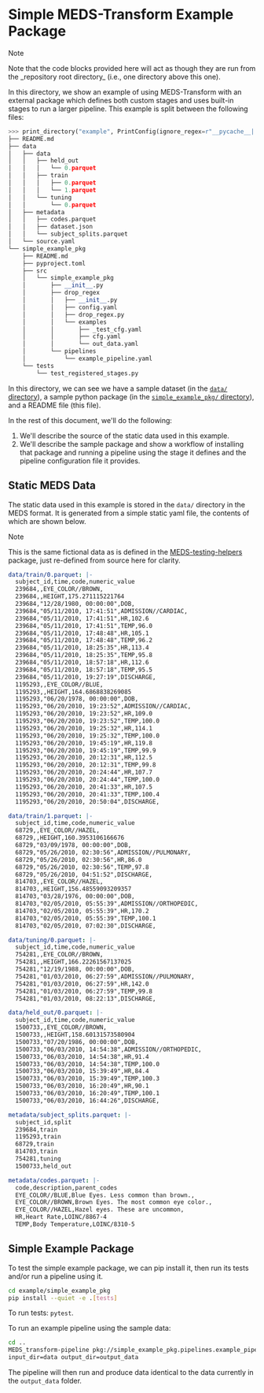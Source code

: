 # Simple MEDS-Transform Example Package

> [!NOTE]
> Note that the code blocks provided here will act as though they are run from the \_repository root
> directory\_ (i.e., one directory above this one).

In this directory, we show an example of using MEDS-Transform with an external package which defines both
custom stages and uses built-in stages to run a larger pipeline. This example is split between the following
files:

```python
>>> print_directory("example", PrintConfig(ignore_regex=r"__pycache__|.egg-info|.pytest_cache"))
├── README.md
├── data
│   ├── data
│   │   ├── held_out
│   │   │   └── 0.parquet
│   │   ├── train
│   │   │   ├── 0.parquet
│   │   │   └── 1.parquet
│   │   └── tuning
│   │       └── 0.parquet
│   ├── metadata
│   │   ├── codes.parquet
│   │   ├── dataset.json
│   │   └── subject_splits.parquet
│   └── source.yaml
└── simple_example_pkg
    ├── README.md
    ├── pyproject.toml
    ├── src
    │   └── simple_example_pkg
    │       ├── __init__.py
    │       ├── drop_regex
    │       │   ├── __init__.py
    │       │   ├── config.yaml
    │       │   ├── drop_regex.py
    │       │   └── examples
    │       │       ├── _test_cfg.yaml
    │       │       ├── cfg.yaml
    │       │       └── out_data.yaml
    │       └── pipelines
    │           └── example_pipeline.yaml
    └── tests
        └── test_registered_stages.py

```

In this directory, we can see we have a sample dataset (in the [`data/` directory](data)), a sample python package (in
the [`simple_example_pkg/` directory](simple_example_pkg)), and a README file (this file).

In the rest of this document, we'll do the following:

1. We'll describe the source of the static data used in this example.
2. We'll describe the sample package and show a workflow of installing that package and running a pipeline
    using the stage it defines and the pipeline configuration file it provides.

## Static MEDS Data

The static data used in this example is stored in the `data/` directory in the MEDS format. It is generated
from a simple static yaml file, the contents of which are shown below.

> [!NOTE]
> This is the same fictional data as is defined in the
> [MEDS-testing-helpers](https://meds-testing-helpers.readthedocs.io/en/latest/) package, just re-defined from
> source here for clarity.

```yaml
data/train/0.parquet: |-
  subject_id,time,code,numeric_value
  239684,,EYE_COLOR//BROWN,
  239684,,HEIGHT,175.271115221764
  239684,"12/28/1980, 00:00:00",DOB,
  239684,"05/11/2010, 17:41:51",ADMISSION//CARDIAC,
  239684,"05/11/2010, 17:41:51",HR,102.6
  239684,"05/11/2010, 17:41:51",TEMP,96.0
  239684,"05/11/2010, 17:48:48",HR,105.1
  239684,"05/11/2010, 17:48:48",TEMP,96.2
  239684,"05/11/2010, 18:25:35",HR,113.4
  239684,"05/11/2010, 18:25:35",TEMP,95.8
  239684,"05/11/2010, 18:57:18",HR,112.6
  239684,"05/11/2010, 18:57:18",TEMP,95.5
  239684,"05/11/2010, 19:27:19",DISCHARGE,
  1195293,,EYE_COLOR//BLUE,
  1195293,,HEIGHT,164.6868838269085
  1195293,"06/20/1978, 00:00:00",DOB,
  1195293,"06/20/2010, 19:23:52",ADMISSION//CARDIAC,
  1195293,"06/20/2010, 19:23:52",HR,109.0
  1195293,"06/20/2010, 19:23:52",TEMP,100.0
  1195293,"06/20/2010, 19:25:32",HR,114.1
  1195293,"06/20/2010, 19:25:32",TEMP,100.0
  1195293,"06/20/2010, 19:45:19",HR,119.8
  1195293,"06/20/2010, 19:45:19",TEMP,99.9
  1195293,"06/20/2010, 20:12:31",HR,112.5
  1195293,"06/20/2010, 20:12:31",TEMP,99.8
  1195293,"06/20/2010, 20:24:44",HR,107.7
  1195293,"06/20/2010, 20:24:44",TEMP,100.0
  1195293,"06/20/2010, 20:41:33",HR,107.5
  1195293,"06/20/2010, 20:41:33",TEMP,100.4
  1195293,"06/20/2010, 20:50:04",DISCHARGE,

data/train/1.parquet: |-
  subject_id,time,code,numeric_value
  68729,,EYE_COLOR//HAZEL,
  68729,,HEIGHT,160.3953106166676
  68729,"03/09/1978, 00:00:00",DOB,
  68729,"05/26/2010, 02:30:56",ADMISSION//PULMONARY,
  68729,"05/26/2010, 02:30:56",HR,86.0
  68729,"05/26/2010, 02:30:56",TEMP,97.8
  68729,"05/26/2010, 04:51:52",DISCHARGE,
  814703,,EYE_COLOR//HAZEL,
  814703,,HEIGHT,156.48559093209357
  814703,"03/28/1976, 00:00:00",DOB,
  814703,"02/05/2010, 05:55:39",ADMISSION//ORTHOPEDIC,
  814703,"02/05/2010, 05:55:39",HR,170.2
  814703,"02/05/2010, 05:55:39",TEMP,100.1
  814703,"02/05/2010, 07:02:30",DISCHARGE,

data/tuning/0.parquet: |-
  subject_id,time,code,numeric_value
  754281,,EYE_COLOR//BROWN,
  754281,,HEIGHT,166.22261567137025
  754281,"12/19/1988, 00:00:00",DOB,
  754281,"01/03/2010, 06:27:59",ADMISSION//PULMONARY,
  754281,"01/03/2010, 06:27:59",HR,142.0
  754281,"01/03/2010, 06:27:59",TEMP,99.8
  754281,"01/03/2010, 08:22:13",DISCHARGE,

data/held_out/0.parquet: |-
  subject_id,time,code,numeric_value
  1500733,,EYE_COLOR//BROWN,
  1500733,,HEIGHT,158.60131573580904
  1500733,"07/20/1986, 00:00:00",DOB,
  1500733,"06/03/2010, 14:54:38",ADMISSION//ORTHOPEDIC,
  1500733,"06/03/2010, 14:54:38",HR,91.4
  1500733,"06/03/2010, 14:54:38",TEMP,100.0
  1500733,"06/03/2010, 15:39:49",HR,84.4
  1500733,"06/03/2010, 15:39:49",TEMP,100.3
  1500733,"06/03/2010, 16:20:49",HR,90.1
  1500733,"06/03/2010, 16:20:49",TEMP,100.1
  1500733,"06/03/2010, 16:44:26",DISCHARGE,

metadata/subject_splits.parquet: |-
  subject_id,split
  239684,train
  1195293,train
  68729,train
  814703,train
  754281,tuning
  1500733,held_out

metadata/codes.parquet: |-
  code,description,parent_codes
  EYE_COLOR//BLUE,Blue Eyes. Less common than brown.,
  EYE_COLOR//BROWN,Brown Eyes. The most common eye color.,
  EYE_COLOR//HAZEL,Hazel eyes. These are uncommon,
  HR,Heart Rate,LOINC/8867-4
  TEMP,Body Temperature,LOINC/8310-5
```

## Simple Example Package

To test the simple example package, we can pip install it, then run its tests and/or run a pipeline using it.

```bash
cd example/simple_example_pkg
pip install --quiet -e .[tests]
```

To run tests: `pytest`.

To run an example pipeline using the sample data:

```bash
cd ..
MEDS_transform-pipeline pkg://simple_example_pkg.pipelines.example_pipeline.yaml --overrides \
input_dir=data output_dir=output_data
```

The pipeline will then run and produce data identical to the data currently in the `output_data` folder.
